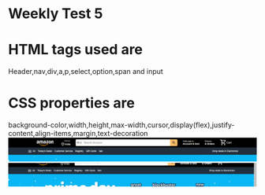# Weekly Test 5

# HTML tags used are
Header,nav,div,a,p,select,option,span and input
# CSS properties are
background-color,width,height,max-width,cursor,display(flex),justify-content,align-items,margin,text-decoration
![Alt text](Screenshot1.png)
![Alt text](Screenshot5.png)

